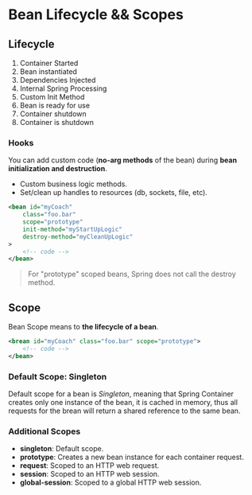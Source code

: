 # Bean Lifecycle && Scopes

## Lifecycle

1. Container Started
2. Bean instantiated
3. Dependencies Injected
4. Internal Spring Processing
5. Custom Init Method
6. Bean is ready for use
7. Container shutdown
8. Container is shutdown

### Hooks

You can add custom code (__no-arg methods__ of the bean) during __bean initialization and destruction__.

* Custom business logic methods.
* Set/clean up handles to resources (db, sockets, file, etc).

```xml
<bean id="myCoach"
    class="foo.bar"
    scope="prototype"
    init-method="myStartUpLogic"
    destroy-method="myCleanUpLogic"
>
    <!-- code -->
</bean>
```

> For "prototype" scoped beans, Spring does not call the destroy method.

## Scope

Bean Scope means to __the lifecycle of a bean__.

```xml
<brean id="myCoach" class="foo.bar" scope="prototype">
    <!-- code -->
</bean>
```

### Default Scope: Singleton

Default scope for a bean is _Singleton_, meaning that Spring Container creates only one instance of the bean, it is cached in memory, thus all requests for the brean will return a shared reference to the same bean.

### Additional Scopes

* __singleton__: Default scope.
* __prototype__: Creates a new bean instance for each container request.
* __request__: Scoped to an HTTP web request.
* __session__: Scoped to an HTTP web session.
* __global-session__: Scoped to a global HTTP web session.
